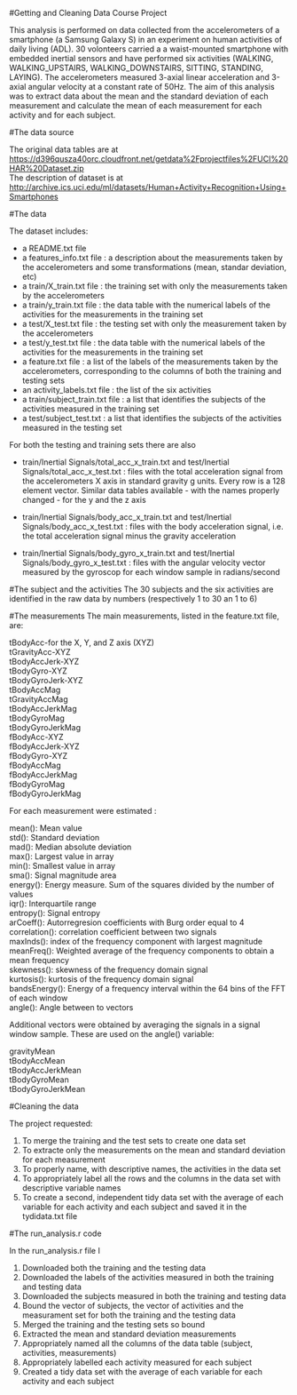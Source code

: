 #Getting and Cleaning Data Course Project

This analysis is performed on data collected from the accelerometers of a smartphone (a Samsung Galaxy S) in an experiment on human activities of daily living (ADL). 30 volonteers carried a a waist-mounted smartphone with embedded inertial sensors and have performed six activities (WALKING, WALKING_UPSTAIRS, WALKING_DOWNSTAIRS, SITTING, STANDING, LAYING). The accelerometers measured 3-axial linear acceleration and 3-axial angular velocity at a constant rate of 50Hz. The aim of this analysis was to extract data about the mean and the standard deviation of each measurement and calculate the mean of each measurement for each activity and for each subject.

#The data source

The original data tables are at  
https://d396qusza40orc.cloudfront.net/getdata%2Fprojectfiles%2FUCI%20HAR%20Dataset.zip   
The description of dataset is at  
http://archive.ics.uci.edu/ml/datasets/Human+Activity+Recognition+Using+Smartphones 

#The data

The dataset includes:

+ a README.txt file  
+ a features_info.txt file : a description about the measurements taken by the accelerometers and some transformations (mean, standar deviation, 		etc)  
+ a train/X_train.txt file : the training set with only the measurements taken by the accelerometers  
+ a train/y_train.txt file : the data table with the numerical labels of the activities for the measurements in the training set  
+ a test/X_test.txt file : the testing set with only the measurement taken by the accelerometers  
+ a test/y_test.txt file : the data table with the numerical labels of the activities for the measurements in the training set  
+ a feature.txt file : a list of the labels of the measurements taken by the accelerometers, corresponding to the columns of both the training and 		testing sets  
+ an activity_labels.txt file : the list of the six activities  
+ a train/subject_train.txt file : a list that identifies the subjects of the activities measured in the training set  
+ a test/subject_test.txt : a list that identifies the subjects of the activities measured in the testing set  

For both the testing and training sets there are also  
+ train/Inertial Signals/total_acc_x_train.txt and test/Inertial Signals/total_acc_x_test.txt : files with the total acceleration signal from the accelerometers X axis in standard gravity g units. Every row is a 128 element vector. Similar data tables available - with the names properly changed - for the y and the z axis

+ train/Inertial Signals/body_acc_x_train.txt and test/Inertial Signals/body_acc_x_test.txt : files with the body acceleration signal, i.e. the total acceleration signal minus the gravity acceleration

+ train/Inertial Signals/body_gyro_x_train.txt and test/Inertial Signals/body_gyro_x_test.txt : files with the angular velocity vector measured by the gyroscop for each window sample in radians/second

#The subject and the activities
The 30 subjects and the six activities are identified in the raw data by numbers (respectively 1 to 30 an 1 to 6)

#The measurements
The main measurements, listed in the feature.txt file, are:

tBodyAcc-for the X, Y, and Z axis (XYZ)  
tGravityAcc-XYZ  
tBodyAccJerk-XYZ  
tBodyGyro-XYZ  
tBodyGyroJerk-XYZ  
tBodyAccMag  
tGravityAccMag  
tBodyAccJerkMag  
tBodyGyroMag  
tBodyGyroJerkMag  
fBodyAcc-XYZ  
fBodyAccJerk-XYZ  
fBodyGyro-XYZ  
fBodyAccMag  
fBodyAccJerkMag  
fBodyGyroMag  
fBodyGyroJerkMag  

For each measurement were estimated :

mean(): Mean value  
std(): Standard deviation  
mad(): Median absolute deviation   
max(): Largest value in array  
min(): Smallest value in array  
sma(): Signal magnitude area  
energy(): Energy measure. Sum of the squares divided by the number of values  
iqr(): Interquartile range  
entropy(): Signal entropy  
arCoeff(): Autorregresion coefficients with Burg order equal to 4  
correlation(): correlation coefficient between two signals  
maxInds(): index of the frequency component with largest magnitude  
meanFreq(): Weighted average of the frequency components to obtain a mean frequency  
skewness(): skewness of the frequency domain signal  
kurtosis(): kurtosis of the frequency domain signal  
bandsEnergy(): Energy of a frequency interval within the 64 bins of the FFT of each window  
angle(): Angle between to vectors  

Additional vectors were obtained by averaging the signals in a signal window sample. These are used on the angle() variable:  

gravityMean  
tBodyAccMean  
tBodyAccJerkMean  
tBodyGyroMean  
tBodyGyroJerkMean  

#Cleaning the data

The project requested:  

1. To merge the training and the test sets to create one data set  
2. To extracte only the measurements on the mean and standard deviation for each measurement   
3. To properly name, with descriptive names, the activities in the data set  
4. To appropriately label all the rows and the columns in the data set with descriptive variable names  
5. To create a second, independent tidy data set with the average of each variable for each activity and each subject and saved it in the tydidata.txt file  

#The run_analysis.r code

In the run_analysis.r file I

1. Downloaded both the training and the testing data
2. Downloaded the labels of the activities measured in both the training and testing data
3. Downloaded the subjects measured in both the training and testing data
4. Bound the vector of subjects, the vector of activities and the measurament set for both the training and the testing data
5. Merged the training and the testing sets so bound
6. Extracted the mean and standard deviation measurements
7. Appropriately named all the columns of the data table (subject, activities, measurements)
8. Appropriately labelled each activity measured for each subject
9. Created a tidy data set with the average of each variable for each activity and each subject


